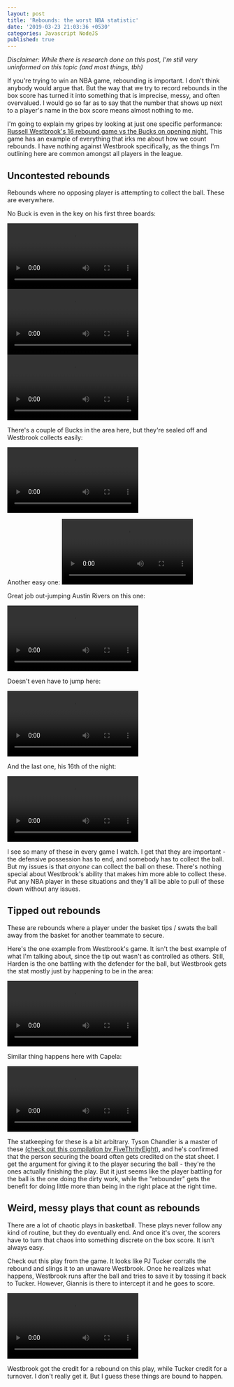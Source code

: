 ```yaml
---
layout: post
title: 'Rebounds: the worst NBA statistic'
date: '2019-03-23 21:03:36 +0530'
categories: Javascript NodeJS
published: true
---
```

_Disclaimer: While there is research done on this post, I'm still very uninformed on this topic (and most things, tbh)_

If you're trying to win an NBA game, rebounding is important. I don't think anybody would argue that. But the way that we try to record rebounds in the box score has turned it into something that is imprecise, messy, and often overvalued. I would go so far as to say that the number that shows up next to a player's name in the box score means almost nothing to me.

I'm going to explain my gripes by looking at just one specific performance: [Russell Westbrook's 16 rebound game vs the Bucks on opening night.](https://www.espn.com/nba/game?gameId=401160657) This game has an example of everything that irks me about how we count rebounds. I have nothing against Westbrook specifically, as the things I'm outlining here are common amongst all players in the league.

## Uncontested rebounds 

Rebounds where no opposing player is attempting to collect the ball. These are everywhere.

No Buck is even in the key on his first three boards:

<video controls><source src="https://i.imgur.com/bhdGwVx.mp4" type="video/mp4"></video>
<video controls><source src="https://i.imgur.com/rGHLVxR.mp4" type="video/mp4"></video>
<video controls><source src="https://i.imgur.com/JXsGtHE.mp4" type="video/mp4"></video>

There's a couple of Bucks in the area here, but they're sealed off and Westbrook collects easily:

<video controls><source src="https://i.imgur.com/Xefug1Y.mp4" type="video/mp4"></video>

Another easy one:
<video controls><source src="https://i.imgur.com/mMJvy0N.mp4" type="video/mp4"></video>

Great job out-jumping Austin Rivers on this one:

<video controls><source src="https://i.imgur.com/4oGAyNh.mp4" type="video/mp4"></video>

Doesn't even have to jump here: 

<video controls><source src="https://i.imgur.com/UZUi6Ua.mp4" type="video/mp4"></video>

And the last one, his 16th of the night:

<video controls><source src="https://i.imgur.com/CBbQD72.mp4" type="video/mp4"></video>

I see so many of these in every game I watch. I get that they are important - the defensive possession has to end, and somebody has to collect the ball. But my issues is that _anyone_ can collect the ball on these. There's nothing special about Westbrook's ability that makes him more able to collect these. Put any NBA player in these situations and they'll all be able to pull of these down without any issues.

## Tipped out rebounds

These are rebounds where a player under the basket tips / swats the ball away from the basket for another teammate to secure. 

Here's the one example from Westbrook's game. It isn't the best example of what I'm talking about, since the tip out wasn't as controlled as others. Still, Harden is the one battling with the defender for the ball, but Westbrook gets the stat mostly just by happening to be in the area:

<video controls><source src="https://i.imgur.com/2bBd0Zh.mp4" type="video/mp4"></video>

Similar thing happens here with Capela:

<video controls><source src="https://i.imgur.com/B50PX6w.mp4" type="video/mp4"></video>

The statkeeping for these is a bit arbitrary. Tyson Chandler is a master of these [(check out this compilation by FiveThrityEight)](https://fivethirtyeight.com/wp-content/uploads/2018/11/TysonTapbacks.mp4?_=5), and he's confirmed that the person securing the board often gets credited on the stat sheet. I get the argument for giving it to the player securing the ball - they're the ones actually finishing the play. But it just seems like the player battling for the ball is the one doing the dirty work, while the "rebounder" gets the benefit for doing little more than being in the right place at the right time.

## Weird, messy plays that count as rebounds

There are a lot of chaotic plays in basketball. These plays never follow any kind of routine, but they do eventually end. And once it's over, the scorers have to turn that chaos into something discrete on the box score. It isn't always easy.

Check out this play from the game. It looks like PJ Tucker corralls the rebound and slings it to an unaware Westbrook. Once he realizes what happens, Westbrook runs after the ball and tries to save it by tossing it back to Tucker. However, Giannis is there to intercept it and he goes to score.

<video controls><source src="https://i.imgur.com/1bBgFyK.mp4" type="video/mp4"></video>

Westbrook got the credit for a rebound on this play, while Tucker credit for a turnover. I don't really get it. But I guess these things are bound to happen.
<!--stackedit_data:
eyJoaXN0b3J5IjpbNDc1NzUyMzMyXX0=
-->